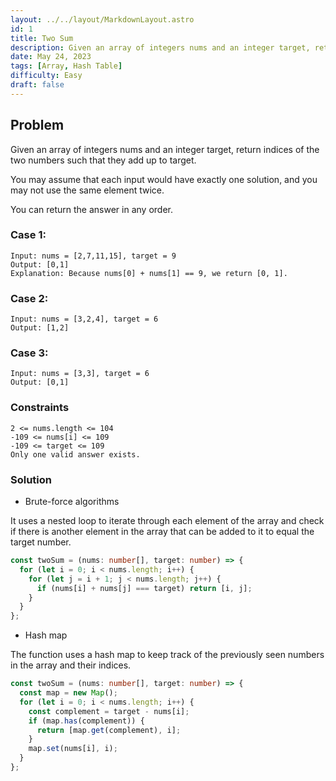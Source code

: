 ```yaml
---
layout: ../../layout/MarkdownLayout.astro
id: 1
title: Two Sum
description: Given an array of integers nums and an integer target, return indices of the two numbers such that they add up to target.
date: May 24, 2023
tags: [Array, Hash Table]
difficulty: Easy
draft: false
---
```


## Problem

Given an array of integers nums and an integer target, return indices of the two numbers such that they add up to target.

You may assume that each input would have exactly one solution, and you may not use the same element twice.

You can return the answer in any order.

### Case 1:

```
Input: nums = [2,7,11,15], target = 9
Output: [0,1]
Explanation: Because nums[0] + nums[1] == 9, we return [0, 1].
```

### Case 2:

```
Input: nums = [3,2,4], target = 6
Output: [1,2]
```

### Case 3:

```
Input: nums = [3,3], target = 6
Output: [0,1]
```

### Constraints

```
2 <= nums.length <= 104
-109 <= nums[i] <= 109
-109 <= target <= 109
Only one valid answer exists.
```

### Solution

- Brute-force algorithms

It uses a nested loop to iterate through each element of the array and check if there is another element in the array that can be added to it to equal the target number.

```typescript
const twoSum = (nums: number[], target: number) => {
  for (let i = 0; i < nums.length; i++) {
    for (let j = i + 1; j < nums.length; j++) {
      if (nums[i] + nums[j] === target) return [i, j];
    }
  }
};
```

- Hash map

The function uses a hash map to keep track of the previously seen numbers in the array and their indices.

```typescript
const twoSum = (nums: number[], target: number) => {
  const map = new Map();
  for (let i = 0; i < nums.length; i++) {
    const complement = target - nums[i];
    if (map.has(complement)) {
      return [map.get(complement), i];
    }
    map.set(nums[i], i);
  }
};
```
